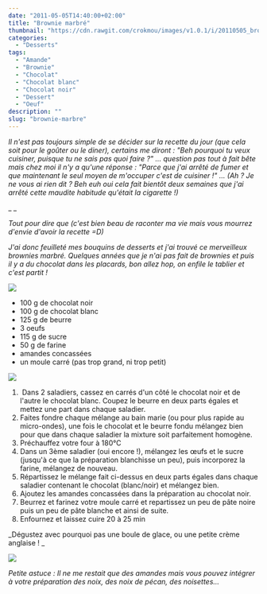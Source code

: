 ```yaml
---
date: "2011-05-05T14:40:00+02:00"
title: "Brownie marbré"
thumbnail: "https://cdn.rawgit.com/crokmou/images/v1.0.1/i/20110505_brownie_marbre_chocolat_vanille_1.jpg"
categories:
  - "Desserts"
tags:
  - "Amande"
  - "Brownie"
  - "Chocolat"
  - "Chocolat blanc"
  - "Chocolat noir"
  - "Dessert"
  - "Oeuf"
description: ""
slug: "brownie-marbre"
---
```


_Il n'est pas toujours simple de se décider sur la recette du jour (que cela soit pour le goûter ou le diner), certains me diront : "Beh pourquoi tu veux cuisiner, puisque tu ne sais pas quoi faire ?" ... question pas tout à fait bête mais chez moi il n'y a qu'une réponse : "Parce que j'ai arrêté de fumer et que maintenant le seul moyen de m'occuper c'est de cuisiner !" ... (Ah ? Je ne vous ai rien dit ? Beh euh oui cela fait bientôt deux semaines que j'ai arrêté cette maudite habitude qu'était la cigarette !)_

_ _

_Tout pour dire que (c'est bien beau de raconter ma vie mais vous mourrez d'envie d'avoir la recette =D)_

_J'ai donc feuilleté mes bouquins de desserts et j'ai trouvé ce merveilleux brownies marbré. Quelques années que je n'ai pas fait de brownies et puis il y a du chocolat dans les placards, bon allez hop, on enfile le tablier et c'est partit !_

[![](http://3.bp.blogspot.com/-ui2XYIFexSo/TabbfqjXf3I/AAAAAAAAAEg/Bv0dl1RQBuY/s320/6+%25C3%25A0+8+personnes.jpg)](http://3.bp.blogspot.com/-ui2XYIFexSo/TabbfqjXf3I/AAAAAAAAAEg/Bv0dl1RQBuY/s1600/6+%25C3%25A0+8+personnes.jpg)

*   100 g de chocolat noir
*   100 g de chocolat blanc
*   125 g de beurre
*   3 oeufs
*   115 g de sucre
*   50 g de farine
*   amandes concassées 
*   un moule carré (pas trop grand, ni trop petit)

[![](http://4.bp.blogspot.com/-jD2raKy-t_w/Tabb3lV3eGI/AAAAAAAAAEk/G2RYajmhinM/s320/preparation.jpg)](http://4.bp.blogspot.com/-jD2raKy-t_w/Tabb3lV3eGI/AAAAAAAAAEk/G2RYajmhinM/s1600/preparation.jpg)

1.   Dans 2 saladiers, cassez en carrés d'un côté le chocolat noir et de l'autre le chocolat blanc. Coupez le beurre en deux parts égales et mettez une part dans chaque saladier. 
2.  Faites fondre chaque mélange au bain marie (ou pour plus rapide au micro-ondes), une fois le chocolat et le beurre fondu mélangez bien pour que dans chaque saladier la mixture soit parfaitement homogène.
3.  Préchauffez votre four à 180°C
4.  Dans un 3ème saladier (oui encore !), mélangez les œufs et le sucre (jusqu'à ce que la préparation blanchisse un peu), puis incorporez la farine, mélangez de nouveau.
5.  Répartissez le mélange fait ci-dessus en deux parts égales dans chaque saladier contenant le chocolat (blanc/noir) et mélangez bien.
6.  Ajoutez les amandes concassées dans la préparation au chocolat noir.
7.  Beurrez et farinez votre moule carré et repartissez un peu de pâte noire puis un peu de pâte blanche et ainsi de suite.
8.  Enfournez et laissez cuire 20 à 25 min

_Dégustez avec pourquoi pas une boule de glace, ou une petite crème anglaise ! _

[![](http://2.bp.blogspot.com/-voW_oawpmKs/TcKjtOYIxJI/AAAAAAAAAGs/ph5e-B3_jE8/s640/brownies+marbr%25C3%25A9+2.jpg)](http://2.bp.blogspot.com/-voW_oawpmKs/TcKjtOYIxJI/AAAAAAAAAGs/ph5e-B3_jE8/s1600/brownies+marbr%25C3%25A9+2.jpg)

_Petite astuce : Il ne me restait que des amandes mais vous pouvez intégrer à votre préparation des noix, des noix de pécan, des noisettes..._